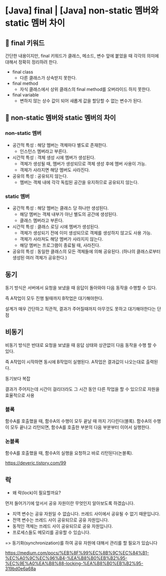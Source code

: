 
# [Java] final | [Java] non-static 멤버와 static 멤버 차이

## 📌 **final 키워드**

간단한 내용이지만, final 키워드가 클래스, 메소드, 변수 앞에 붙었을 때 각각의 의미에 대해서 정확히 정리하려 한다.

- final class
  - 다른 클래스가 상속받지 못한다.
- final method
  - 자식 클래스에서 상위 클래스의 final method를 오버라이드 하지 못한다.
- final variable
  - 변하지 않는 상수 값이 되어 새롭게 값을 할당할 수 없는 변수가 된다.

## 📌 non-static 멤버와 static 멤버의 차이

### non-static 멤버

- 공간적 특성 : 해당 멤버는 객체마다 별도로 존재한다.
  - 인스턴스 멤버라고 부른다.
- 시간적 특성 : 객체 생성 시에 멤버가 생성된다.
  - 객체가 생성될 때, 멤버가 생성되므로 객체 생성 후에 멤버 사용이 가능.
  - 객체가 사라지면 해당 멤버도 사라진다.
- 공유의 특성 : 공유되지 않는다.
  - 멤버는 객체 내에 각각 독립된 공간을 유지하므로 공유되지 않는다.

### static 멤버

- 공간적 특성 : 해당 멤버는 클래스 당 하나만 생성된다.
  - 해당 멤버는 객체 내부가 아닌 별도의 공간에 생성된다.
  - 클래스 멤버라고 부른다.
- 시간적 특성 : 클래스 로딩 시에 멤버가 생성된다.
  - 객체가 생성되기 전에 이미 생성되므로 객체를 생성하지 않고도 사용 가능.
  - 객체가 사라져도 해당 멤버가 사라지지 않는다.
  - 해당 멤버는 프로그램이 종료될 때, 사라진다.
- 공유의 특성 : 동일한 클래스의 모든 객체들에 의해 공유된다. (하나의 클래스로부터 생성된 여러 객체가 공유한다.)






## 동기

동기 방식은 서버에서 요청을 보냈을 때 응답이 돌아와야 다음 동작을 수행할 수 있다. 

즉 A작업이 모두 진행 될때까지 B작업은 대기해야한다.

설계가 매우 간단하고 직관적,
결과가 주어질때까지 아무것도 못하고 대기해야한다는 단점


## 비동기 
비동기 방식은 반대로 요청을 보냈을 때 응답 상태와 상관없이 다음 동작을 수행 할 수 있다.

즉 A작업이 시작하면 동시에 B작업이 실행된다. A작업은 결과값이 나오는대로 출력된다.

동기보다 복잡

결과가 주어지는데 시간이 걸리더라도 그 시간 동안 다른 작업을 할 수 있으므로 자원을 효율적으로 사용 



### 블록
함수A를 호출했을 때, 함수A의 수행이 모두 끝날 때 까지 기다린다(블록). 함수A의 수행이 모두 끝나고 리턴되면, 함수A를 호출한 부분의 다음 부분부터 이어서 실행한다.

### 논블록
함수A를 호출했을 때, 함수A의 실행을 요청하고 바로 리턴된다(논블록).


https://deveric.tistory.com/99



## 락
* 왜 락(lock)이 필요할까요?

먼저 들어가기에 앞서서 공유 자원이란 무엇인지 알아보도록 하겠습니다.

- 지역 변수는 공유 자원일 수 없습니다. 쓰레드 사이에서 공유될 수 없기 때문입니다.
- 전역 변수는 쓰레드 사이 공유되므로 공유 자원입니다.
- 동적인 객체는 쓰레드 사이 공유되므로 공유 자원입니다.
- 프로세스들도 메모리를 공유할 수 있습니다.

=> 동기화(synchronization)를 하여 공유 자원에 대해서 관리를 할 필요가 있습니다


https://medium.com/pocs/%EB%8F%99%EC%8B%9C%EC%84%B1-%EC%A0%9C%EC%96%B4-%EA%B8%B0%EB%B2%95-%EC%9E%A0%EA%B8%88-locking-%EA%B8%B0%EB%B2%95-319bd0e6a68a

